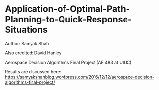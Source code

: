 # Application-of-Optimal-Path-Planning-to-Quick-Response-Situations
Author: Samyak Shah

Also credited: David Hanley

Aerospace Decision Algorithms Final Project (AE 483 at UIUC)

Results are discussed here: https://samyakshahblog.wordpress.com/2016/12/12/aerospace-decision-algorithms-final-project/
